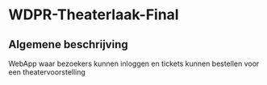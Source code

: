 # WDPR-Theaterlaak-Final

## Algemene beschrijving
WebApp waar bezoekers kunnen inloggen en tickets kunnen bestellen voor een theatervoorstelling
